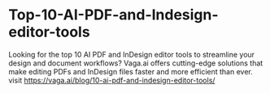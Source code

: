 # Top-10-AI-PDF-and-Indesign-editor-tools
Looking for the top 10 AI PDF and InDesign editor tools to streamline your design and document workflows? Vaga.ai offers cutting-edge solutions that make editing PDFs and InDesign files faster and more efficient than ever. visit https://vaga.ai/blog/10-ai-pdf-and-indesign-editor-tools/
